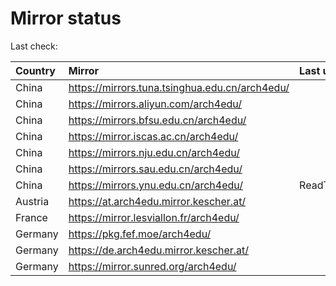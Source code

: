 <script src="./time.js"></script>
# Mirror status
Last check: <script type="text/javascript">localize(1697123911.6878796);</script>

|Country|Mirror|Last update|
|:------|:-----|:----------|
|China|https://mirrors.tuna.tsinghua.edu.cn/arch4edu/|<script type="text/javascript">localize(1697092363);</script>|
|China|https://mirrors.aliyun.com/arch4edu/|<script type="text/javascript">localize(1697092363);</script>|
|China|https://mirrors.bfsu.edu.cn/arch4edu/|<script type="text/javascript">localize(1697092363);</script>|
|China|https://mirror.iscas.ac.cn/arch4edu/|<script type="text/javascript">localize(1697092363);</script>|
|China|https://mirrors.nju.edu.cn/arch4edu/|<script type="text/javascript">localize(1697049287);</script>|
|China|https://mirrors.sau.edu.cn/arch4edu/|<script type="text/javascript">localize(1697092363);</script>|
|China|https://mirrors.ynu.edu.cn/arch4edu/|ReadTimeout|
|Austria|https://at.arch4edu.mirror.kescher.at/|<script type="text/javascript">localize(1697092363);</script>|
|France|https://mirror.lesviallon.fr/arch4edu/|<script type="text/javascript">localize(1697092363);</script>|
|Germany|https://pkg.fef.moe/arch4edu/|<script type="text/javascript">localize(1697092363);</script>|
|Germany|https://de.arch4edu.mirror.kescher.at/|<script type="text/javascript">localize(1697092363);</script>|
|Germany|https://mirror.sunred.org/arch4edu/|<script type="text/javascript">localize(1697092363);</script>|

<script src="./tablefilter/tablefilter.js"></script>
<script src="./table.js"></script>